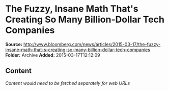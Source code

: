 # The Fuzzy, Insane Math That's Creating So Many Billion-Dollar Tech Companies

**Source:** http://www.bloomberg.com/news/articles/2015-03-17/the-fuzzy-insane-math-that-s-creating-so-many-billion-dollar-tech-companies
**Folder:** Archive
**Added:** 2015-03-17T12:12:09




## Content
*Content would need to be fetched separately for web URLs*
